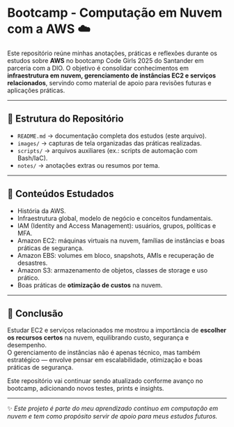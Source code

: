 # Bootcamp - Computação em Nuvem com a AWS ☁️

Este repositório reúne minhas anotações, práticas e reflexões durante os estudos sobre **AWS** no bootcamp Code Girls 2025 do Santander em parceria com a DIO.
O objetivo é consolidar conhecimentos em **infraestrutura em nuvem, gerenciamento de instâncias EC2 e serviços relacionados**, servindo como material de apoio para revisões futuras e aplicações práticas.  

---

## 📂 Estrutura do Repositório  

- `README.md` → documentação completa dos estudos (este arquivo).  
- `images/` → capturas de tela organizadas das práticas realizadas.  
- `scripts/` → arquivos auxiliares (ex.: scripts de automação com Bash/IaC).  
- `notes/` → anotações extras ou resumos por tema.  

---

## 📖 Conteúdos Estudados

- História da AWS.
- Infraestrutura global, modelo de negócio e conceitos fundamentais.
- IAM (Identity and Access Management): usuários, grupos, políticas e MFA.
- Amazon EC2: máquinas virtuais na nuvem, famílias de instâncias e boas práticas de segurança.
- Amazon EBS: volumes em bloco, snapshots, AMIs e recuperação de desastres.
- Amazon S3: armazenamento de objetos, classes de storage e uso prático.
- Boas práticas de **otimização de custos** na nuvem.

---

## 📌 Conclusão  

Estudar EC2 e serviços relacionados me mostrou a importância de **escolher os recursos certos** na nuvem, equilibrando custo, segurança e desempenho.  
O gerenciamento de instâncias não é apenas técnico, mas também estratégico — envolve pensar em escalabilidade, otimização e boas práticas de segurança.  

Este repositório vai continuar sendo atualizado conforme avanço no bootcamp, adicionando novos testes, prints e insights.  

---

✨ *Este projeto é parte do meu aprendizado contínuo em computação em nuvem e tem como propósito servir de apoio para meus estudos futuros.*  
